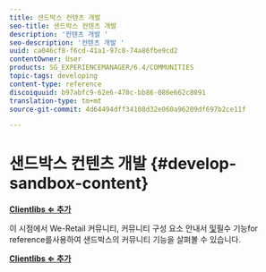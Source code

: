 ```yaml
---
title: 샌드박스 컨텐츠 개발
seo-title: 샌드박스 컨텐츠 개발
description: '컨텐츠 개발 '
seo-description: '컨텐츠 개발 '
uuid: ca046cf8-f6cd-41a1-97c8-74a86fbe9cd2
contentOwner: User
products: SG_EXPERIENCEMANAGER/6.4/COMMUNITIES
topic-tags: developing
content-type: reference
discoiquuid: b97abfc9-62e6-470c-bb86-086e662c8091
translation-type: tm+mt
source-git-commit: 4d64494dff34108d32e060a96209df697b2ce11f

---
```



# 샌드박스 컨텐츠 개발 {#develop-sandbox-content}

**[Clientlibs ⇐ 추가](add-clientlibs.md)**

이 시점에서 We-Retail 커뮤니티, 커뮤니티 구성 요소 안내서 [및](../../help/sites-developing/we-retail.md)필수 [](components-guide.md)[](essentials.md) 기능for reference를사용하여 샌드박스의 커뮤니티 기능을 살펴볼 수 있습니다.

**[Clientlibs ⇐ 추가](add-clientlibs.md)**
